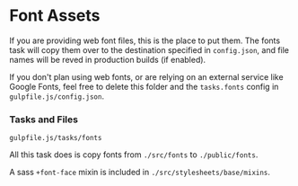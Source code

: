 # Font Assets

If you are providing web font files, this is the place to put them. The fonts task will copy them over to the destination specified in `config.json`, and file names will be reved in production builds (if enabled).

If you don't plan using web fonts, or are relying on an external service like Google Fonts, feel free to delete this folder and the `tasks.fonts` config in `gulpfile.js/config.json`.

### Tasks and Files

```
gulpfile.js/tasks/fonts
```

All this task does is copy fonts from `./src/fonts` to `./public/fonts`. 

A sass `+font-face` mixin is included in `./src/stylesheets/base/mixins`.
